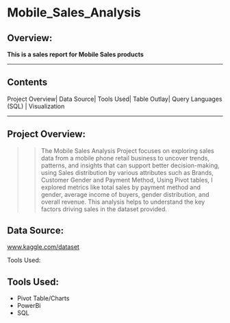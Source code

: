 # Mobile_Sales_Analysis

## Overview:
**This is a sales report for Mobile Sales products**

---

## Contents
Project Overview| Data Source| Tools Used| Table Outlay| Query Languages (SQL) | Visualization

---


## Project Overview:

>>The Mobile Sales Analysis Project focuses on exploring sales data from a mobile phone retail business to  uncover  trends, patterns, and insights that can support better decision-making, using Sales distribution by various attributes such as Brands, Customer Gender and Payment Method, Using Pivot tables, I explored metrics like total sales by payment method and gender, average income of buyers, gender distribution, and overall revenue. This analysis helps to understand the key factors driving sales in the dataset provided.

## Data Source:
www.kaggle.com/dataset

Tools Used:
 ## Tools Used:
+ Pivot Table/Charts
+ PowerBi
+ SQL 
